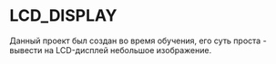 # LCD_DISPLAY
Данный проект был создан во время обучения, его суть проста - вывести на LCD-дисплей небольшое изображение.
